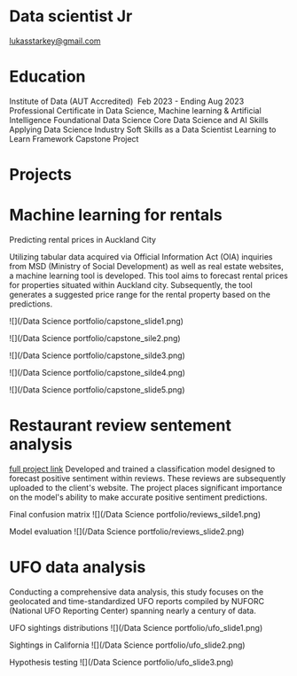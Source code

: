 # Data scientist Jr
lukasstarkey@gmail.com

# Education
Institute of Data (AUT Accredited)  Feb 2023 - Ending Aug 2023
Professional Certificate in Data Science, Machine learning & Artificial Intelligence
	Foundational Data Science
	Core Data Science and AI Skills
	Applying Data Science Industry
	Soft Skills as a Data Scientist
	Learning to Learn Framework
	Capstone Project


# Projects

# Machine learning for rentals
Predicting rental prices in Auckland City

Utilizing tabular data acquired via Official Information Act (OIA) inquiries from MSD (Ministry of Social Development) as well as real estate websites, a machine learning tool is developed. This tool aims to forecast rental prices for properties situated within Auckland city. Subsequently, the tool generates a suggested price range for the rental property based on the predictions.

![](/Data Science portfolio/capstone_slide1.png)

![](/Data Science portfolio/capstone_sile2.png)

![](/Data Science portfolio/capstone_silde3.png)

![](/Data Science portfolio/capstone_silde4.png)

![](/Data Science portfolio/capstone_slide5.png)

# Restaurant review sentement analysis

[full project link](https://github.com/Lukasstarkey/Sentiment-Analysis-modeling/tree/main)
Developed and trained a classification model designed to forecast positive sentiment within reviews. These reviews are subsequently uploaded to the client's website. The project places significant importance on the model's ability to make accurate positive sentiment predictions.

Final confusion matrix
![](/Data Science portfolio/reviews_silde1.png)

Model evaluation
![](/Data Science portfolio/reviews_slide2.png)

# UFO data analysis

Conducting a comprehensive data analysis, this study focuses on the geolocated and time-standardized UFO reports compiled by NUFORC (National UFO Reporting Center) spanning nearly a century of data.

UFO sightings distributions
![](/Data Science portfolio/ufo_slide1.png)

Sightings in California
![](/Data Science portfolio/ufo_slide2.png)

Hypothesis testing
![](/Data Science portfolio/ufo_slide3.png)
